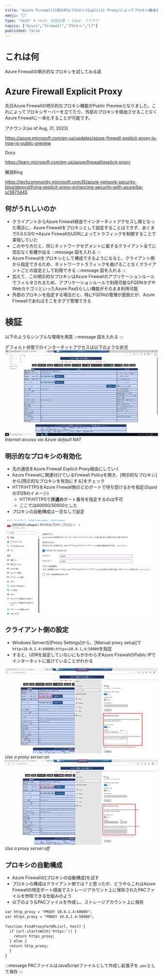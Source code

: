 ```yaml
---
title: "Azure Firewallの明示的なプロキシ(Explicit Proxy)によってプロキシ構成を簡素化する"
emoji: "🙌"
type: "tech" # tech: 技術記事 / idea: アイデア
topics: ["Azure","firewall","プロキシ","L7"]
published: false
---
```

# これは何
Azure Firewallの明示的なプロキシを試してみる話

# Azure Firewall Explicit Proxy
先日Azure Firewallの明示的なプロキシ機能がPublic Previewとなりました。これによってプロキシサーバーを立てたり、外部のプロキシを経由させることなくAzure Firewallに一本化することが可能です。

アナウンス(as of Aug, 31, 2023)

https://azure.microsoft.com/en-us/updates/azure-firewall-explicit-proxy-is-now-in-public-preview

Docs

https://learn.microsoft.com/en-us/azure/firewall/explicit-proxy

解説Blog

https://techcommunity.microsoft.com/t5/azure-network-security-blog/demystifying-explicit-proxy-enhancing-security-with-azure/ba-p/3873445

## 何がうれしいのか
- クライアントからAzure Firewall経由でインターネットアクセスし隊となった場合に、Azure Firewallをプロキシとして設定することはできず、あくまで0.0.0.0/0->Azure FirewallのUDRによってトラフィックを制御することで実現していた
- このやり方だと、同じネットワークセグメントに属するクライアント全てに否応なく影響が出る
:::message
図を入れる
:::
- Azure Firewallをプロキシとして構成できるようになると、クライアント側から指定できるため、ネットワークトラフィックを曲げることなくクライアントごとの設定として利用できる
:::message
図を入れる
:::
- 加えて、この明示的なプロキシはAzure Firewallのアプリケーションルールでフィルタされるため、アプリケーションルールで利用可能なFQDNタグやWebカテゴリといったAzure PaaSらしい機能がそのまま利用可能
- 外部のプロキシを指定する場合だと、特にFQDNの管理が面倒だが、Azure Firewallであればそこをタグで管理できる

# 検証
以下のようなシンプルな環境を用意
:::message
図を入れる
:::

デフォルト状態でのインターネットアクセスは以下のような状況
![](/images/20230909-fwExpProxy/01.png)
*Internet access via Azure default NAT*

## 明示的なプロキシの有効化
- 先の通信をAzure Firewall Explicit Proxy経由にしていく
- Azure Firewallに関連付けているFirewall Policyを開き、[明示的なプロキシ]から[明示的なプロキシを有効にする]をチェック
- HTTP/HTTPSをAzure Firewall側のどのポートで待ち受けるかを指定(Squidの3128のイメージ)
    - HTTP/HTTPSで**共通の**ポート番号を指定するのは不可
    - ここでは60000/50000とした
- プロキシの自動構成は一旦なしで設定

![](/images/20230909-fwExpProxy/02.png)


## クライアント側の設定
- Windows Serverの[Proxy Settings]から、[Manual proxy setup]で`http=10.0.1.4:60000;https=10.0.1.4:50000`を指定
- すると、UDRを設定していないにもかかわらずAzure FirewallのPublic IPでインターネットに抜けていることがわかる

![](/images/20230909-fwExpProxy/03.png)
*Use a proxy server:on*
![](/images/20230909-fwExpProxy/04.png)
*Use a proxy server:off*

## プロキシの自動構成
- Azure Firewallの[プロキシの自動構成]を試す
- プロキシの構成はクライアント側では？と思ったが、どうやらこれはAzure Firewallの特定ポート経由でストレージアカウント上に保存されたPACファイルを参照できる仕組みのよう
- 以下のようなPACファイルを作成し、ストレージアカウント上に保存

```javascript:proxysample.pac
var http_proxy = "PROXY 10.0.1.4:60000";
var https_proxy = "PROXY 10.0.1.4:50000";

function FindProxyForURL(url, host) {
  if (url.startsWith('https:')) {
    return https_proxy;
  } else {
  return http_proxy;
  }
}
```
:::message
PACファイルはJavaScriptファイルとして作成し拡張子を`.pac`として保存
:::
